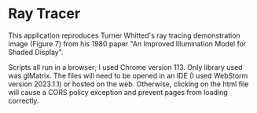 # Ray Tracer

This application reproduces Turner Whitted's ray tracing demonstration image (Figure 7) from his 1980 paper "An Improved Illumination Model for Shaded Display".

Scripts all run in a browser; I used Chrome version 113. Only library used was glMatrix. The files will need to be opened in an IDE (I used WebStorm version 2023.1.1) or hosted on the web. 
Otherwise, clicking on the html file will cause a CORS policy exception and prevent pages from loading correctly.
